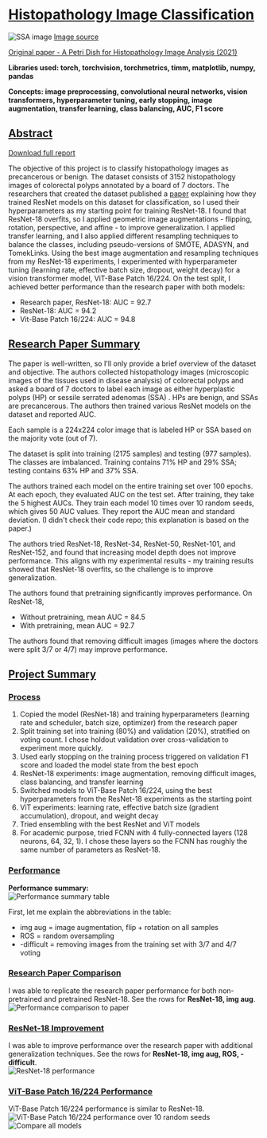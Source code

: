 # **<u>Histopathology Image Classification</u>**

![SSA image](assets/mhist_ssa_img.jpg)
[Image source](https://commons.wikimedia.org/wiki/File:Sessile_serrated_adenoma_3_intermed_mag.jpg)

[Original paper - A Petri Dish for Histopathology Image Analysis (2021)](https://arxiv.org/abs/2101.12355)

**Libraries used: torch, torchvision, torchmetrics, timm, matplotlib, numpy, pandas**

**Concepts: image preprocessing, convolutional neural networks, vision transformers, hyperparameter tuning, early stopping, image augmentation, transfer learning, class balancing, AUC, F1 score**

## **<u>Abstract</u>**

[Download full report](assets/MHIST%20Project%20Report.pdf)

The objective of this project is to classify histopathology images as precancerous or benign. The dataset consists of 3152 histopathology images of colorectal polyps annotated by a board of 7 doctors. The researchers that created the dataset published a [paper](https://arxiv.org/abs/2101.12355) explaining how they trained ResNet models on this dataset for classification, so I used their hyperparameters as my starting point for training ResNet-18. I found that ResNet-18 overfits, so I applied geometric image augmentations - flipping, rotation, perspective, and affine - to improve generalization. I applied transfer learning, and I also applied different resampling techniques to balance the classes, including pseudo-versions of SMOTE, ADASYN, and TomekLinks. Using the best image augmentation and resampling techniques from my ResNet-18 experiments, I experimented with hyperparameter tuning (learning rate, effective batch size, dropout, weight decay) for a vision transformer model, ViT-Base Patch 16/224. On the test split, I achieved better performance than the research paper with both models:
* Research paper, ResNet-18: AUC = 92.7
* ResNet-18: AUC = 94.2
* Vit-Base Patch 16/224: AUC = 94.8



## **<u>Research Paper Summary</u>**

The paper is well-written, so I'll only provide a brief overview of the dataset and objective. The authors collected histopathology images (microscopic images of the tissues used in disease analysis) of colorectal polyps and asked a board of 7 doctors to label each image as either hyperplastic polyps (HP) or sessile serrated adenomas (SSA) . HPs are benign, and SSAs are precancerous. The authors then trained various ResNet models on the dataset and reported AUC.

Each sample is a 224x224 color image that is labeled HP or SSA based on the majority vote (out of 7).

The dataset is split into training (2175 samples) and testing (977 samples). The classes are imbalanced. Training contains 71% HP and 29% SSA; testing contains 63% HP and 37% SSA.

The authors trained each model on the entire training set over 100 epochs. At each epoch, they evaluated AUC on the test set. After training, they take the 5 highest AUCs. They train each model 10 times over 10 random seeds, which gives 50 AUC values. They report the AUC mean and standard deviation. (I didn't check their code repo; this explanation is based on the paper.)

The authors tried ResNet-18, ResNet-34, ResNet-50, ResNet-101, and ResNet-152, and found that increasing model depth does not improve performance. This aligns with my experimental results - my training results showed that ResNet-18 overfits, so the challenge is to improve generalization.

The authors found that pretraining significantly improves performance. On ResNet-18,
* Without pretraining, mean AUC = 84.5
* With pretraining, mean AUC = 92.7

The authors found that removing difficult images (images where the doctors were split 3/7 or 4/7) may improve performance.

## **<u>Project Summary</u>**

### **<u>Process</u>**
1.	Copied the model (ResNet-18) and training hyperparameters (learning rate and scheduler, batch size, optimizer) from the research paper
2.	Split training set into training (80%) and validation (20%), stratified on voting count. I chose holdout validation over cross-validation to experiment more quickly.
3.	Used early stopping on the training process triggered on validation F1 score and loaded the model state from the best epoch
4.	ResNet-18 experiments: image augmentation, removing difficult images, class balancing, and transfer learning
5.	Switched models to ViT-Base Patch 16/224, using the best hyperparameters from the ResNet-18 experiments as the starting point
6.	ViT experiments: learning rate, effective batch size (gradient accumulation), dropout, and weight decay
7.	Tried ensembling with the best ResNet and ViT models
8.	For academic purpose, tried FCNN with 4 fully-connected layers (128 neurons, 64, 32, 1). I chose these layers so the FCNN has roughly the same number of parameters as ResNet-18.

### **<u>Performance</u>**
**Performance summary:**  
![Performance summary table](assets/mhist_perf_table.png)

First, let me explain the abbreviations in the table:
* img aug = image augmentation, flip + rotation on all samples
* ROS = random oversampling
* -difficult = removing images from the training set with 3/7 and 4/7 voting

### **<u>Research Paper Comparison</u>**
I was able to replicate the research paper performance for both non-pretrained and pretrained ResNet-18. See the rows for **ResNet-18, img aug**.  
![Performance comparison to paper](assets/mhist_resnet_paper.png)  

### **<u>ResNet-18 Improvement</u>**
I was able to improve performance over the research paper with additional generalization techniques. See the rows for **ResNet-18, img aug, ROS, -difficult**.  
![ResNet-18 performance](assets/mhist_resnet.png)  

### **<u>ViT-Base Patch 16/224 Performance</u>**
ViT-Base Patch 16/224 performance is similar to ResNet-18.  
![ViT-Base Patch 16/224 performance over 10 random seeds](assets/mhist_vit.png)  
![Compare all models](assets/mhist_resnet_vit_fcnn.png)  